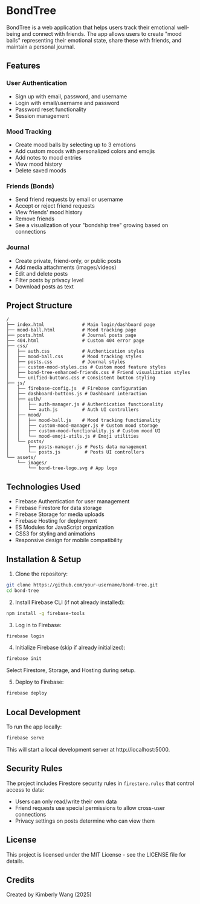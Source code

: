 # BondTree

BondTree is a web application that helps users track their emotional well-being and connect with friends. The app allows users to create "mood balls" representing their emotional state, share these with friends, and maintain a personal journal.

## Features

### User Authentication
- Sign up with email, password, and username
- Login with email/username and password
- Password reset functionality
- Session management

### Mood Tracking
- Create mood balls by selecting up to 3 emotions
- Add custom moods with personalized colors and emojis
- Add notes to mood entries
- View mood history
- Delete saved moods

### Friends (Bonds)
- Send friend requests by email or username
- Accept or reject friend requests
- View friends' mood history
- Remove friends
- See a visualization of your "bondship tree" growing based on connections

### Journal
- Create private, friend-only, or public posts
- Add media attachments (images/videos)
- Edit and delete posts
- Filter posts by privacy level
- Download posts as text

## Project Structure

```
/
├── index.html              # Main login/dashboard page
├── mood-ball.html          # Mood tracking page
├── posts.html              # Journal posts page
├── 404.html                # Custom 404 error page
├── css/
│   ├── auth.css            # Authentication styles
│   ├── mood-ball.css       # Mood tracking styles
│   ├── posts.css           # Journal styles
│   ├── custom-mood-styles.css # Custom mood feature styles
│   ├── bond-tree-enhanced-friends.css # Friend visualization styles
│   └── unified-buttons.css # Consistent button styling
├── js/
│   ├── firebase-config.js  # Firebase configuration
│   ├── dashboard-buttons.js # Dashboard interaction
│   ├── auth/
│   │   ├── auth-manager.js # Authentication functionality
│   │   └── auth.js         # Auth UI controllers
│   ├── mood/
│   │   ├── mood-ball.js    # Mood tracking functionality
│   │   ├── custom-mood-manager.js # Custom mood storage
│   │   ├── custom-mood-functionality.js # Custom mood UI
│   │   └── mood-emoji-utils.js # Emoji utilities
│   └── posts/
│       ├── posts-manager.js # Posts data management
│       └── posts.js         # Posts UI controllers
└── assets/
    └── images/
        └── bond-tree-logo.svg # App logo
```

## Technologies Used

- Firebase Authentication for user management
- Firebase Firestore for data storage
- Firebase Storage for media uploads
- Firebase Hosting for deployment
- ES Modules for JavaScript organization
- CSS3 for styling and animations
- Responsive design for mobile compatibility

## Installation & Setup

1. Clone the repository:
```bash
git clone https://github.com/your-username/bond-tree.git
cd bond-tree
```

2. Install Firebase CLI (if not already installed):
```bash
npm install -g firebase-tools
```

3. Log in to Firebase:
```bash
firebase login
```

4. Initialize Firebase (skip if already initialized):
```bash
firebase init
```
Select Firestore, Storage, and Hosting during setup.

5. Deploy to Firebase:
```bash
firebase deploy
```

## Local Development

To run the app locally:

```bash
firebase serve
```

This will start a local development server at http://localhost:5000.

## Security Rules

The project includes Firestore security rules in `firestore.rules` that control access to data:

- Users can only read/write their own data
- Friend requests use special permissions to allow cross-user connections
- Privacy settings on posts determine who can view them

## License

This project is licensed under the MIT License - see the LICENSE file for details.

## Credits

Created by Kimberly Wang (2025)